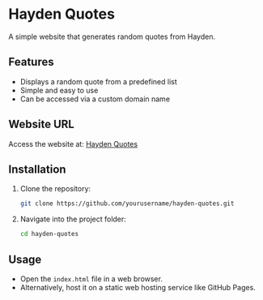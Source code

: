 # Hayden Quotes

A simple website that generates random quotes from Hayden.

## Features
- Displays a random quote from a predefined list
- Simple and easy to use
- Can be accessed via a custom domain name

## Website URL
Access the website at: [Hayden Quotes](https://isaia26633.github.io/haydenQuotes)

## Installation
1. Clone the repository:
   ```sh
   git clone https://github.com/yourusername/hayden-quotes.git
   ```
2. Navigate into the project folder:
   ```sh
   cd hayden-quotes
   ```

## Usage
- Open the `index.html` file in a web browser.
- Alternatively, host it on a static web hosting service like GitHub Pages.
